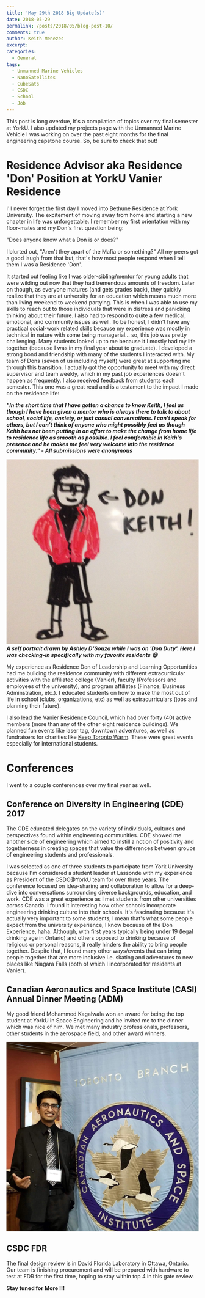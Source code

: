 ```yaml
---
title: 'May 29th 2018 Big Update(s)'
date: 2018-05-29
permalink: /posts/2018/05/blog-post-10/
comments: true
author: Keith Menezes
excerpt:
categories:
  - General
tags:
  - Unmanned Marine Vehicles
  - NanoSatellites
  - CubeSats
  - CSDC
  - School
  - Job
---
```


This post is long overdue, It's a compilation of topics over my final semester at YorkU. I also updated my projects page with the Unmanned Marine Vehicle I was working on over the past eight months for the final engineering capstone course. So, be sure to check that out!

# Residence Advisor aka Residence 'Don' Position at YorkU Vanier Residence

I'll never forget the first day I moved into Bethune Residence at York University. The excitement of moving away from home and starting a new chapter in life was unforgettable. I remember my first orientation with my floor-mates and my Don's first question being:

"Does anyone know what a Don is or does?"

I blurted out, "Aren't they apart of the Mafia or something?" All my peers got a good laugh from that but, that's how most people respond when I tell them I was a Residence 'Don'.

It started out feeling like I was older-sibling/mentor for young adults that were wilding out now that they had tremendous amounts of freedom. Later on though, as everyone matures (and gets grades back), they quickly realize that they are at university for an education which means much more than living weekend to weekend partying. This is when I was able to use my skills to reach out to those individuals that were in distress and panicking thinking about their future. I also had to respond to quite a few medical, emotional, and community issues as well. To be honest, I didn't have any practical social-work related skills because my experience was mostly in technical in nature with some being managerial... so, this job was pretty challenging. Many students looked up to me because it I mostly had my life together (because I was in my final year about to graduate). I developed a strong bond and friendship with many of the students I interacted with. My team of Dons (seven of us including myself) were great at supporting me through this transition. I actually got the opportunity to meet with my direct supervisor and team weekly, which in my past job experiences doesn't happen as frequently. I also received feedback from students each semester. This one was a great read and is a testament to the impact I made on the residence life:

__*"In the short time that I have gotten a chance to know Keith, I feel as though I have been given a mentor who is always there to talk to about school, social life, anxiety, or just casual conversations. I can't speak for others, but I can't think of anyone who might possibly feel as though Keith has not been putting in an effort to make the change from home life to residence life as smooth as possible. I feel comfortable in Keith's presence and he makes me feel very welcome into the residence community." - All submissions were anonymous*__

![](/assets/images/Don-Keith.jpg "A Portrait of myself drawn by Ashley D'Souza while I was on 'Don Duty'")
__*A self portrait drawn by Ashley D'Souza while I was on 'Don Duty'. Here I was checking-in specifically with my favorite residents :smile:*__

My experience as Residence Don of Leadership and Learning Opportunities had me building the residence community with different extracurricular activities with the affiliated college (Vanier), faculty (Professors and employees of the university), and program affiliates (Finance, Business Adminstration, etc.). I educated students on how to make the most out of life in school (clubs, organizations, etc) as well as extracurriculars (jobs and planning their future).

I also lead the Vanier Residence Council, which had over forty (40) active members (more than any of the other eight residence buildings). We planned fun events like laser tag, downtown adventures, as well as fundraisers for charities like [Keep Toronto Warm](https://www.keeptorontowell.com/). These were great events especially for international students.

# Conferences

I went to a couple conferences over my final year as well.

## Conference on Diversity in Engineering (CDE) 2017

The CDE educated delegates on the variety of individuals, cultures and perspectives found within engineering communities. CDE showed me another side of engineering which aimed to instill a notion of positivity and togetherness in creating spaces that value the differences between groups of engineering students and professionals.

I was selected as one of three students to participate from York University because I'm considered a student leader at Lassonde with my experience as President of the CSDC@YorkU team for over three years. The conference focused on idea-sharing and collaboration to allow for a deep-dive into conversations surrounding diverse backgrounds, education, and work. CDE was a great experience as I met students from other universities across Canada. I found it interesting how other schools incorporate engineering drinking culture into their schools. It's fascinating because it's actually very important to some students, I mean that's what some people expect from the university experience, I know because of the Don Experience, haha. Although, with first years typically being under 19 (legal drinking age in Ontario) and others opposed to drinking because of religious or personal reasons, it really hinders the ability to bring people together. Despite that, I found many other ways/events that can bring people together that are more inclusive i.e. skating and adventures to new places like Niagara Falls (both of which I incorporated for residents at Vanier).

## Canadian Aeronautics and Space Institute (CASI) Annual Dinner Meeting (ADM)

My good friend Mohammed Kagalwala won an award for being the top student at YorkU in Space Engineering and he invited me to the dinner which was nice of him. We met many industry professionals, professors, other students in the aerospace field, and other award winners.

![](/assets/images/CASI-ADM-2018.jpg "CASI ADM 2018")

## CSDC FDR

The final design review is in David Florida Laboratory in Ottawa, Ontario. Our team is finishing procurement and will be prepared with hardware to test at FDR for the first time, hoping to stay within top 4 in this gate review.

__Stay tuned for More !!!__

<div id="fb-root"></div>
<script>(function(d, s, id) {
  var js, fjs = d.getElementsByTagName(s)[0];
  if (d.getElementById(id)) return;
  js = d.createElement(s); js.id = id;
  js.src = "//connect.facebook.net/en_US/sdk.js#xfbml=1&version=v2.8";
  fjs.parentNode.insertBefore(js, fjs);
}(document, 'script', 'facebook-jssdk'));</script>

<div class="fb-like" data-href="http://keithmenezes.ca/posts/2018/05/blog-post-10/" data-layout="standard" data-action="like" data-size="large" data-show-faces="true" data-share="false"></div>

<div class="fb-send" data-href="http://keithmenezes.ca/posts/2018/05/blog-post-10/"></div>
